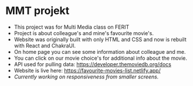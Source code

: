 # MMT projekt
* This project was for Multi Media class on FERIT
* Project is about colleague's and mine's favourite movie's.
* Website was originally built with only HTML and CSS and now is rebuilt with React and ChakraUI.
* On home page you can see some information about colleague and me.
* You can click on our movie choice's for additional info about the movie.
* API used for pulling data: https://developer.themoviedb.org/docs
* Website is live here: https://favourite-movies-list.netlify.app/
* *Currently working on responsiveness from smaller screens.*
